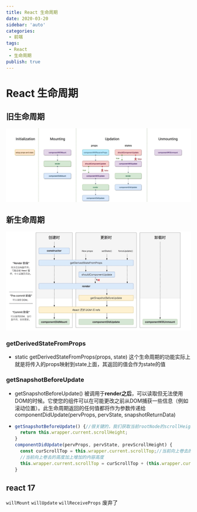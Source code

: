 ```yaml
---
title: React 生命周期
date: 2020-03-20
sidebar: 'auto'
categories:
 - 前端
tags:
 - React
 - 生命周期
publish: true
---
```

# React 生命周期

## 旧生命周期

![](./img/react-life-cycle-old.jpg)

## 新生命周期

![](./img/react-life-cycle-new.jpg)

### getDerivedStateFromProps

+ static getDerivedStateFromProps(props, state) 这个生命周期的功能实际上就是将传入的props映射到state上面，其返回的值会作为state的值

### getSnapshotBeforeUpdate

+ getSnapshotBeforeUpdate() 被调用于**render之后**，可以读取但无法使用DOM的时候。它使您的组件可以在可能更改之前从DOM捕获一些信息（例如滚动位置）。此生命周期返回的任何值都将作为参数传递给componentDidUpdate(pervProps, pervState, snapshotReturnData)

+ ```javascript
  getSnapshotBeforeUpdate() {//很关键的，我们获取当前rootNode的scrollHeight，传到componentDidUpdate 的参数perScrollHeight
    return this.wrapper.current.scrollHeight;
  }
  componentDidUpdate(pervProps, pervState, prevScrollHeight) {
    const curScrollTop = this.wrapper.current.scrollTop;//当前向上卷去的高度
    //当前向上卷去的高度加上增加的内容高度
    this.wrapper.current.scrollTop = curScrollTop + (this.wrapper.current.scrollHeight - prevScrollHeight);
  }
  ```

## react 17
`willMount` `willUpdate` `willReceiveProps` 废弃了

